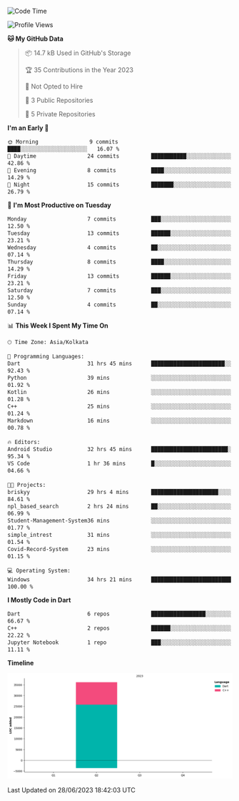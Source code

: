 <!--START_SECTION:waka-->
![Code Time](http://img.shields.io/badge/Code%20Time-70%20hrs%2029%20mins-blue)

![Profile Views](http://img.shields.io/badge/Profile%20Views-0-blue)

**🐱 My GitHub Data** 

> 📦 14.7 kB Used in GitHub's Storage 
 > 
> 🏆 35 Contributions in the Year 2023
 > 
> 🚫 Not Opted to Hire
 > 
> 📜 3 Public Repositories 
 > 
> 🔑 5 Private Repositories 
 > 
**I'm an Early 🐤** 

```text
🌞 Morning                9 commits           ████░░░░░░░░░░░░░░░░░░░░░   16.07 % 
🌆 Daytime                24 commits          ███████████░░░░░░░░░░░░░░   42.86 % 
🌃 Evening                8 commits           ████░░░░░░░░░░░░░░░░░░░░░   14.29 % 
🌙 Night                  15 commits          ███████░░░░░░░░░░░░░░░░░░   26.79 % 
```
📅 **I'm Most Productive on Tuesday** 

```text
Monday                   7 commits           ███░░░░░░░░░░░░░░░░░░░░░░   12.50 % 
Tuesday                  13 commits          ██████░░░░░░░░░░░░░░░░░░░   23.21 % 
Wednesday                4 commits           ██░░░░░░░░░░░░░░░░░░░░░░░   07.14 % 
Thursday                 8 commits           ████░░░░░░░░░░░░░░░░░░░░░   14.29 % 
Friday                   13 commits          ██████░░░░░░░░░░░░░░░░░░░   23.21 % 
Saturday                 7 commits           ███░░░░░░░░░░░░░░░░░░░░░░   12.50 % 
Sunday                   4 commits           ██░░░░░░░░░░░░░░░░░░░░░░░   07.14 % 
```


📊 **This Week I Spent My Time On** 

```text
🕑︎ Time Zone: Asia/Kolkata

💬 Programming Languages: 
Dart                     31 hrs 45 mins      ███████████████████████░░   92.43 % 
Python                   39 mins             ░░░░░░░░░░░░░░░░░░░░░░░░░   01.92 % 
Kotlin                   26 mins             ░░░░░░░░░░░░░░░░░░░░░░░░░   01.28 % 
C++                      25 mins             ░░░░░░░░░░░░░░░░░░░░░░░░░   01.24 % 
Markdown                 16 mins             ░░░░░░░░░░░░░░░░░░░░░░░░░   00.78 % 

🔥 Editors: 
Android Studio           32 hrs 45 mins      ████████████████████████░   95.34 % 
VS Code                  1 hr 36 mins        █░░░░░░░░░░░░░░░░░░░░░░░░   04.66 % 

🐱‍💻 Projects: 
briskyy                  29 hrs 4 mins       █████████████████████░░░░   84.61 % 
npl_based_search         2 hrs 24 mins       ██░░░░░░░░░░░░░░░░░░░░░░░   06.99 % 
Student-Management-System36 mins             ░░░░░░░░░░░░░░░░░░░░░░░░░   01.77 % 
simple_intrest           31 mins             ░░░░░░░░░░░░░░░░░░░░░░░░░   01.54 % 
Covid-Record-System      23 mins             ░░░░░░░░░░░░░░░░░░░░░░░░░   01.15 % 

💻 Operating System: 
Windows                  34 hrs 21 mins      █████████████████████████   100.00 % 
```

**I Mostly Code in Dart** 

```text
Dart                     6 repos             █████████████████░░░░░░░░   66.67 % 
C++                      2 repos             ██████░░░░░░░░░░░░░░░░░░░   22.22 % 
Jupyter Notebook         1 repo              ███░░░░░░░░░░░░░░░░░░░░░░   11.11 % 
```



**Timeline**

![Lines of Code chart](https://raw.githubusercontent.com/sairam030/sairam030/main/assets/bar_graph.png)


 Last Updated on 28/06/2023 18:42:03 UTC
<!--END_SECTION:waka-->

